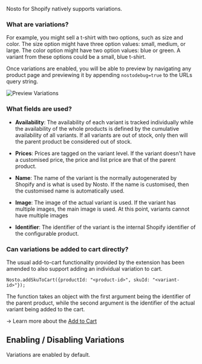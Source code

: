 Nosto for Shopify natively supports variations. 

### What are variations?

For example, you might sell a t-shirt with two options, such as size and color. The size option might have three option values: small, medium, or large. The color option might have two option values: blue or green. A variant from these options could be a small, blue t-shirt.

Once variations are enabled, you will be able to preview by navigating any product page and previewing it by appending `nostodebug=true` to the URLs query string.

![Preview Variations](https://user-images.githubusercontent.com/327432/50005090-c1c4e200-ffb1-11e8-80c0-be600dade558.png)

### What fields are used?

* **Availability**: The availability of each variant is tracked individually while the availability of the whole products is defined by the cumulative availability of all variants. If all variants are out of stock, only then will the parent product be considered out of stock.

* **Prices**: Prices are tagged on the variant level. If the variant doesn't have a customised price, the price and list price are that of the parent product.

* **Name**: The name of the variant is the normally autogenerated by Shopify and is what is used by Nosto. If the name is customised, then the customised name is automatically used.

* **Image**: The image of the actual variant is used. If the variant has multiple images, the main image is used. At this point, variants cannot have multiple images

* **Identifier**: The identifier of the variant is the internal Shopify identifier of the configurable product.

### Can variations be added to cart directly?

The usual add-to-cart functionality provided by the extension has been amended to also support adding an individual variation to cart.

`Nosto.addSkuToCart({productId: "<product-id>", skuId: "<variant-id>"});`

The function takes an object with the first argument being the identifier of the parent product, while the second argument is the identifier of the actual variant being added to the cart.

→ Learn more about the [Add to Cart](Add-to-Cart.md)

## Enabling / Disabling Variations

Variations are enabled by default.